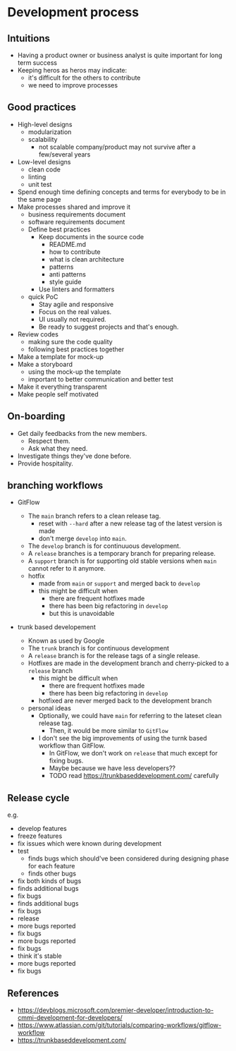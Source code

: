 # Development process

## Intuitions

- Having a product owner or business analyst is quite important for long term success
- Keeping heros as heros may indicate:
  - it's difficult for the others to contribute
  - we need to improve processes

## Good practices

- High-level designs
  - modularization
  - scalability
    - not scalable company/product may not survive after a few/several years
- Low-level designs
  - clean code
  - linting
  - unit test
- Spend enough time defining concepts and terms for everybody to be in the same page
- Make processes shared and improve it
  - business requirements document
  - software requirements document
  - Define best practices
    - Keep documents in the source code
      - README.md
      - how to contribute
      - what is clean architecture
      - patterns
      - anti patterns
      - style guide
    - Use linters and formatters
  - quick PoC
    - Stay agile and responsive
    - Focus on the real values.
    - UI usually not required.
    - Be ready to suggest projects and that's enough.
- Review codes
  - making sure the code quality
  - following best practices together
- Make a template for mock-up
- Make a storyboard
  - using the mock-up the template
  - important to better communication and better test
- Make it everything transparent
- Make people self motivated

## On-boarding

- Get daily feedbacks from the new members.
  - Respect them.
  - Ask what they need.
- Investigate things they've done before.
- Provide hospitality.

## branching workflows

- GitFlow
  - The `main` branch refers to a clean release tag.
    - reset with `--hard` after a new release tag of the latest version is made
    - don't merge `develop` into `main`.
  - The `develop` branch is for continuuous development.
  - A `release` branches is a temporary branch for preparing release.
  - A `support` branch is for supporting old stable versions when `main` cannot refer to it anymore.
  - hotfix
    - made from `main` or `support` and merged back to `develop`
    - this might be difficult when
      - there are frequent hotfixes made
      - there has been big refactoring in `develop`
      - but this is unavoidable

- trunk based developement
  - Known as used by Google
  - The `trunk` branch is for continuous development
  - A `release` branch is for the release tags of a single release.
  - Hotfixes are made in the development branch and cherry-picked to a `release` branch
    - this might be difficult when
      - there are frequent hotfixes made
      - there has been big refactoring in `develop`
    - hotfixed are never merged back to the development branch
  - personal ideas
    - Optionally, we could have `main` for referring to the lateset clean release tag.
      - Then, it would be more similar to `GitFlow`
    - I don't see the big improvements of using the turnk based workflow than GitFlow.
      - In GitFlow, we don't work on `release` that much except for fixing bugs.
      - Maybe because we have less developers??
      - TODO read https://trunkbaseddevelopment.com/ carefully

## Release cycle

e.g.

- develop features
- freeze features
- fix issues which were known during development
- test
  - finds bugs which should've been considered during designing phase for each feature
  - finds other bugs
- fix both kinds of bugs
- finds additional bugs
- fix bugs
- finds additional bugs
- fix bugs
- release
- more bugs reported
- fix bugs
- more bugs reported
- fix bugs
- think it's stable
- more bugs reported
- fix bugs

## References

- https://devblogs.microsoft.com/premier-developer/introduction-to-cmmi-development-for-developers/
- https://www.atlassian.com/git/tutorials/comparing-workflows/gitflow-workflow
- https://trunkbaseddevelopment.com/

